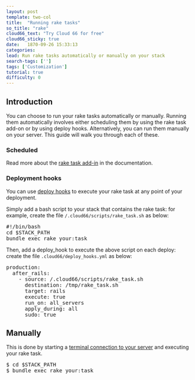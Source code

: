 ```yaml
---
layout: post
template: two-col
title:  "Running rake tasks"
so_title: "rake"
cloud66_text: "Try Cloud 66 for free"
cloud66_sticky: true
date:   1870-09-26 15:33:13
categories: 
lead: Run rake tasks automatically or manually on your stack
search-tags: ['']
tags: ['Customization']
tutorial: true
difficulty: 0
---
```



## Introduction
You can choose to run your rake tasks automatically or manually. Running them automatically involves either scheduling them by using the rake task add-on or by using deploy hooks. Alternatively, you can run them manually on your server. This guide will walk you through each of these.

### Scheduled
Read more about the [rake task add-in](http://help.cloud66.com/stack-definition/rake-task.html) in the documentation.

### Deployment hooks

You can use [deploy hooks](http://help.cloud66.com/deployment/deploy-hooks.html) to execute your rake task at any point of your deployment.

Simply add a bash script to your stack that contains the rake task: for example, create the file `/.cloud66/scripts/rake_task.sh` as below:

<pre class="prettyprint">
&#35;!/bin/bash
cd $STACK&#95;PATH
bundle exec rake your:task
</pre>

Then, add a deploy&#95;hook to execute the above script on each deploy: create the file `.cloud66/deploy_hooks.yml` as below:

<pre class="prettyprint">
production:
  after&#95;rails:
    - source: /.cloud66/scripts/rake&#95;task.sh
      destination: /tmp/rake&#95;task.sh
      target: rails
      execute: true
      run&#95;on: all&#95;servers
      apply&#95;during: all
      sudo: true
</pre>

## Manually
This is done by starting a [terminal connection to your server](http://help.cloud66.com/stack-definition/ssh-to-server.html) and executing your rake task.

<pre class="prettyprint">
$ cd $STACK&#95;PATH
$ bundle exec rake your:task
</pre>